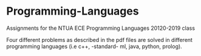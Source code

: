 # Programming-Languages
Assignments for the NTUA ECE Programming Languages 20120-2019 class

Four different problems as described in the pdf files are solved in different programming languages (i.e c++, -standard- ml, java, python, prolog).
